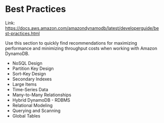 # Best Practices
Link: https://docs.aws.amazon.com/amazondynamodb/latest/developerguide/best-practices.html

Use this section to quickly find recommendations for maximizing performance and minimizing throughput costs 
when working with Amazon DynamoDB.

- NoSQL Design
- Partition Key Design
- Sort-Key Design
- Secondary Indexes
- Large Items
- Time-Series Data
- Many-to-Many Relationships
- Hybrid DynamoDB - RDBMS
- Relational Modeling
- Querying and Scanning
- Global Tables
